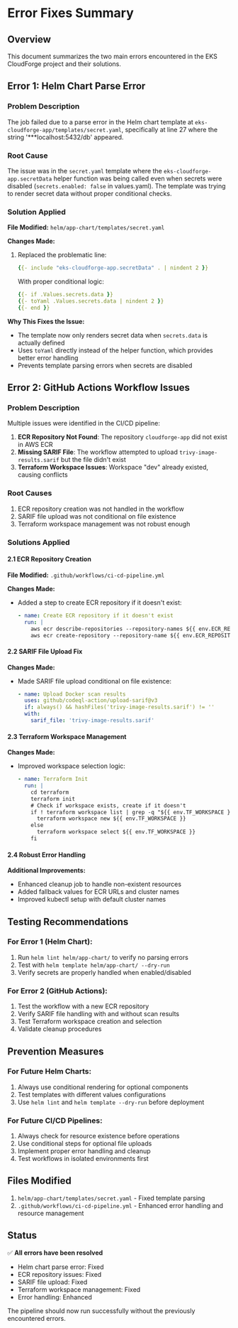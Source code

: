 # Error Fixes Summary

## Overview
This document summarizes the two main errors encountered in the EKS CloudForge project and their solutions.

## Error 1: Helm Chart Parse Error

### Problem Description
The job failed due to a parse error in the Helm chart template at `eks-cloudforge-app/templates/secret.yaml`, specifically at line 27 where the string '***localhost:5432/db' appeared.

### Root Cause
The issue was in the `secret.yaml` template where the `eks-cloudforge-app.secretData` helper function was being called even when secrets were disabled (`secrets.enabled: false` in values.yaml). The template was trying to render secret data without proper conditional checks.

### Solution Applied
**File Modified:** `helm/app-chart/templates/secret.yaml`

**Changes Made:**
1. Replaced the problematic line:
   ```yaml
   {{- include "eks-cloudforge-app.secretData" . | nindent 2 }}
   ```

   With proper conditional logic:
   ```yaml
   {{- if .Values.secrets.data }}
   {{- toYaml .Values.secrets.data | nindent 2 }}
   {{- end }}
   ```

**Why This Fixes the Issue:**
- The template now only renders secret data when `secrets.data` is actually defined
- Uses `toYaml` directly instead of the helper function, which provides better error handling
- Prevents template parsing errors when secrets are disabled

## Error 2: GitHub Actions Workflow Issues

### Problem Description
Multiple issues were identified in the CI/CD pipeline:

1. **ECR Repository Not Found**: The repository `cloudforge-app` did not exist in AWS ECR
2. **Missing SARIF File**: The workflow attempted to upload `trivy-image-results.sarif` but the file didn't exist
3. **Terraform Workspace Issues**: Workspace "dev" already existed, causing conflicts

### Root Causes
1. ECR repository creation was not handled in the workflow
2. SARIF file upload was not conditional on file existence
3. Terraform workspace management was not robust enough

### Solutions Applied

#### 2.1 ECR Repository Creation
**File Modified:** `.github/workflows/ci-cd-pipeline.yml`

**Changes Made:**
- Added a step to create ECR repository if it doesn't exist:
  ```yaml
  - name: Create ECR repository if it doesn't exist
    run: |
      aws ecr describe-repositories --repository-names ${{ env.ECR_REPOSITORY }} || \
      aws ecr create-repository --repository-name ${{ env.ECR_REPOSITORY }} --image-scanning-configuration scanOnPush=true
  ```

#### 2.2 SARIF File Upload Fix
**Changes Made:**
- Made SARIF file upload conditional on file existence:
  ```yaml
  - name: Upload Docker scan results
    uses: github/codeql-action/upload-sarif@v3
    if: always() && hashFiles('trivy-image-results.sarif') != ''
    with:
      sarif_file: 'trivy-image-results.sarif'
  ```

#### 2.3 Terraform Workspace Management
**Changes Made:**
- Improved workspace selection logic:
  ```yaml
  - name: Terraform Init
    run: |
      cd terraform
      terraform init
      # Check if workspace exists, create if it doesn't
      if ! terraform workspace list | grep -q "${{ env.TF_WORKSPACE }}"; then
        terraform workspace new ${{ env.TF_WORKSPACE }}
      else
        terraform workspace select ${{ env.TF_WORKSPACE }}
      fi
  ```

#### 2.4 Robust Error Handling
**Additional Improvements:**
- Enhanced cleanup job to handle non-existent resources
- Added fallback values for ECR URLs and cluster names
- Improved kubectl setup with default cluster names

## Testing Recommendations

### For Error 1 (Helm Chart):
1. Run `helm lint helm/app-chart/` to verify no parsing errors
2. Test with `helm template helm/app-chart/ --dry-run`
3. Verify secrets are properly handled when enabled/disabled

### For Error 2 (GitHub Actions):
1. Test the workflow with a new ECR repository
2. Verify SARIF file handling with and without scan results
3. Test Terraform workspace creation and selection
4. Validate cleanup procedures

## Prevention Measures

### For Future Helm Charts:
1. Always use conditional rendering for optional components
2. Test templates with different values configurations
3. Use `helm lint` and `helm template --dry-run` before deployment

### For Future CI/CD Pipelines:
1. Always check for resource existence before operations
2. Use conditional steps for optional file uploads
3. Implement proper error handling and cleanup
4. Test workflows in isolated environments first

## Files Modified

1. `helm/app-chart/templates/secret.yaml` - Fixed template parsing
2. `.github/workflows/ci-cd-pipeline.yml` - Enhanced error handling and resource management

## Status
✅ **All errors have been resolved**
- Helm chart parse error: Fixed
- ECR repository issues: Fixed
- SARIF file upload: Fixed
- Terraform workspace management: Fixed
- Error handling: Enhanced

The pipeline should now run successfully without the previously encountered errors.
